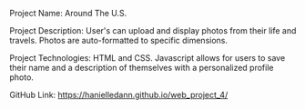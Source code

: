 Project Name: Around The U.S.

Project Description: User's can upload and display photos from their life and travels. Photos are auto-formatted to specific dimensions. 

Project Technologies: HTML and CSS. Javascript allows for users to save their name and a description of themselves with a personalized profile photo.

GitHub Link: https://hanielledann.github.io/web_project_4/
